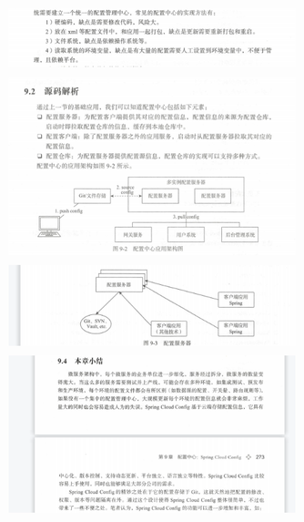 ![image-20210423155744534](assets/image-20210423155744534.png)

![image-20210423165149258](assets/image-20210423165149258.png)

![image-20210423170904702](assets/image-20210423170904702.png)

![image-20210423172916262](assets/image-20210423172916262.png)